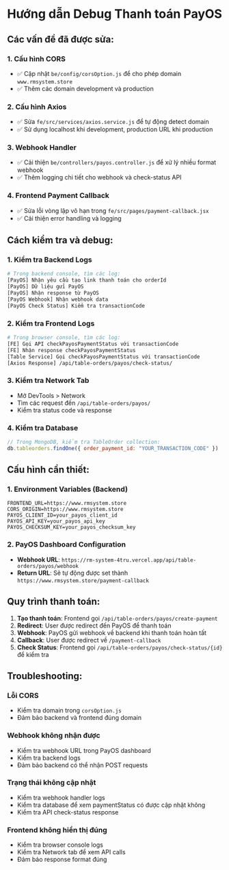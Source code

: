 # Hướng dẫn Debug Thanh toán PayOS

## Các vấn đề đã được sửa:

### 1. Cấu hình CORS
- ✅ Cập nhật `be/config/corsOption.js` để cho phép domain `www.rmsystem.store`
- ✅ Thêm các domain development và production

### 2. Cấu hình Axios
- ✅ Sửa `fe/src/services/axios.service.js` để tự động detect domain
- ✅ Sử dụng localhost khi development, production URL khi production

### 3. Webhook Handler
- ✅ Cải thiện `be/controllers/payos.controller.js` để xử lý nhiều format webhook
- ✅ Thêm logging chi tiết cho webhook và check-status API

### 4. Frontend Payment Callback
- ✅ Sửa lỗi vòng lặp vô hạn trong `fe/src/pages/payment-callback.jsx`
- ✅ Cải thiện error handling và logging

## Cách kiểm tra và debug:

### 1. Kiểm tra Backend Logs
```bash
# Trong backend console, tìm các log:
[PayOS] Nhận yêu cầu tạo link thanh toán cho orderId
[PayOS] Dữ liệu gửi PayOS
[PayOS] Nhận response từ PayOS
[PayOS Webhook] Nhận webhook data
[PayOS Check Status] Kiểm tra transactionCode
```

### 2. Kiểm tra Frontend Logs
```bash
# Trong browser console, tìm các log:
[FE] Gọi API checkPayosPaymentStatus với transactionCode
[FE] Nhận response checkPayosPaymentStatus
[Table Service] Gọi checkPayosPaymentStatus với transactionCode
[Axios Response] /api/table-orders/payos/check-status/
```

### 3. Kiểm tra Network Tab
- Mở DevTools > Network
- Tìm các request đến `/api/table-orders/payos/`
- Kiểm tra status code và response

### 4. Kiểm tra Database
```javascript
// Trong MongoDB, kiểm tra TableOrder collection:
db.tableorders.findOne({ order_payment_id: "YOUR_TRANSACTION_CODE" })
```

## Cấu hình cần thiết:

### 1. Environment Variables (Backend)
```env
FRONTEND_URL=https://www.rmsystem.store
CORS_ORIGIN=https://www.rmsystem.store
PAYOS_CLIENT_ID=your_payos_client_id
PAYOS_API_KEY=your_payos_api_key
PAYOS_CHECKSUM_KEY=your_payos_checksum_key
```

### 2. PayOS Dashboard Configuration
- **Webhook URL**: `https://rm-system-4tru.vercel.app/api/table-orders/payos/webhook`
- **Return URL**: Sẽ tự động được set thành `https://www.rmsystem.store/payment-callback`

## Quy trình thanh toán:

1. **Tạo thanh toán**: Frontend gọi `/api/table-orders/payos/create-payment`
2. **Redirect**: User được redirect đến PayOS để thanh toán
3. **Webhook**: PayOS gửi webhook về backend khi thanh toán hoàn tất
4. **Callback**: User được redirect về `/payment-callback`
5. **Check Status**: Frontend gọi `/api/table-orders/payos/check-status/{id}` để kiểm tra

## Troubleshooting:

### Lỗi CORS
- Kiểm tra domain trong `corsOption.js`
- Đảm bảo backend và frontend đúng domain

### Webhook không nhận được
- Kiểm tra webhook URL trong PayOS dashboard
- Kiểm tra backend logs
- Đảm bảo backend có thể nhận POST requests

### Trạng thái không cập nhật
- Kiểm tra webhook handler logs
- Kiểm tra database để xem paymentStatus có được cập nhật không
- Kiểm tra API check-status response

### Frontend không hiển thị đúng
- Kiểm tra browser console logs
- Kiểm tra Network tab để xem API calls
- Đảm bảo response format đúng 